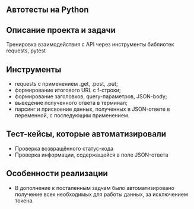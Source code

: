 <h2>Автотесты на Python</h2>
 
## Описание проекта и задачи
Тренировка взаимодействия с API через инструменты библиотек requests, pytest

## Инструменты
* requests с применением .get, .post, .put; 
* формирование итогового URL с f-строки;
* формирование заголовков, query-параметров, JSON-body;
* выведение полученного ответа в терминал; 
* парсинг и присвоение данных, полученных в JSON-ответе в переменной, с последующим применением.

## Тест-кейсы, которые автоматизировали
* Проверка возвращённого статус-кода
* Проверка информации, содержащейся в поле JSON-ответа 

## Особенности реализации
* В дополнение к посталенным задчам было автоматизировано получение всех необходимых для работы данных, за исключением токена. 